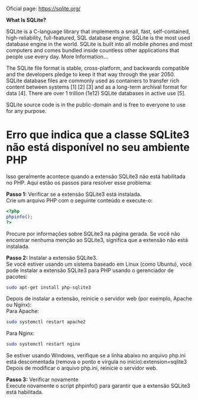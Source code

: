 Oficial page: https://sqlite.org/

**What Is SQLite?**

SQLite is a C-language library that implements a small, fast, self-contained, high-reliability, full-featured, SQL database engine. SQLite is the most used database engine in the world. SQLite is built into all mobile phones and most computers and comes bundled inside countless other applications that people use every day. More Information...

The SQLite file format is stable, cross-platform, and backwards compatible and the developers pledge to keep it that way through the year 2050. SQLite database files are commonly used as containers to transfer rich content between systems [1] [2] [3] and as a long-term archival format for data [4]. There are over 1 trillion (1e12) SQLite databases in active use [5].

SQLite source code is in the public-domain and is free to everyone to use for any purpose.

# Erro que indica que a classe SQLite3 não está disponível no seu ambiente PHP

Isso geralmente acontece quando a extensão SQLite3 não está habilitada no PHP.
Aqui estão os passos para resolver esse problema:

**Passo 1:** Verificar se a extensão SQLite3 está instalada.  
Crie um arquivo PHP com o seguinte conteúdo e execute-o:

```php
<?php
phpinfo();
?>
```

Procure por informações sobre SQLite3 na página gerada. Se você não encontrar nenhuma menção ao SQLite3, significa que a extensão não está instalada.

**Passo 2:** Instalar a extensão SQLite3.  
Se você estiver usando um sistema baseado em Linux (como Ubuntu), você pode instalar a extensão SQLite3 para PHP usando o gerenciador de pacotes:

```bash
sudo apt-get install php-sqlite3
```

Depois de instalar a extensão, reinicie o servidor web (por exemplo, Apache ou Nginx):  
Para Apache:  

```bash
sudo systemctl restart apache2 
```  

Para Nginx:
```bash
sudo systemctl restart nginx
```  

Se estiver usando Windows, verifique se a linha abaixo no arquivo php.ini está descomentada (remova o ponto e vírgula no início):extension=sqlite3  
Depois de modificar o arquivo php.ini, reinicie o servidor web.  

**Passo 3:** Verificar novamente  
Execute novamente o script phpinfo() para garantir que a extensão SQLite3 está habilitada.